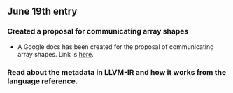 ## June 19th entry

### Created a proposal for communicating array shapes
- A Google docs has been created for the proposal of communicating array shapes. Link is [here](https://docs.google.com/document/d/1thckQZzaKvUaCeGM6CtCC5n2GWbCsMWCvMa0Uqpgots/edit?usp=sharing). 


### Read about the metadata in LLVM-IR and how it works from the language reference.

